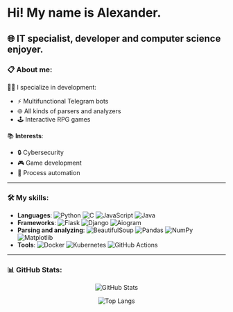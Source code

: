 # Hi! My name is Alexander.

## 🌐 IT specialist, developer and computer science enjoyer.

### 📋 About me:
👨‍💻 I specialize in development:
- ⚡ Multifunctional Telegram bots
- 🌐 All kinds of parsers and analyzers
- 🕹️ Interactive RPG games

📚 **Interests**:
- 🔒 Cybersecurity
- 🎮 Game development
- 🚀 Process automation

---

### 🛠️ My skills:
- **Languages**:
  ![Python](https://img.shields.io/badge/-Python-3776AB?style=flat&logo=python&logoColor=white)
  ![C](https://img.shields.io/badge/-C-A8B9CC?style=flat&logo=c&logoColor=white)
  ![JavaScript](https://img.shields.io/badge/-JavaScript-F7DF1E?style=flat&logo=javascript&logoColor=black)
  ![Java](https://img.shields.io/badge/Java-ED8B00?style=for-the-badge&logo=openjdk&logoColor=white)
- **Frameworks**:
  ![Flask](https://img.shields.io/badge/-Flask-000000?style=flat&logo=flask&logoColor=white)
  ![Django](https://img.shields.io/badge/-Django-092E20?style=flat&logo=django&logoColor=white)
  ![Aiogram](https://img.shields.io/badge/-aiogram-2C2F3A?style=flat&logo=telegram&logoColor=white)
- **Parsing and analyzing**:
  ![BeautifulSoup](https://img.shields.io/badge/-BeautifulSoup-4B8BBE?style=flat&logo=python&logoColor=white)
  ![Pandas](https://img.shields.io/badge/-Pandas-150458?style=flat&logo=pandas&logoColor=white)
  ![NumPy](https://img.shields.io/badge/-NumPy-013243?style=flat&logo=numpy&logoColor=white)
  ![Matplotlib](https://img.shields.io/badge/-Matplotlib-11557C?style=flat&logo=python&logoColor=white)
- **Tools**:
  ![Docker](https://img.shields.io/badge/-Docker-2496ED?style=flat&logo=docker&logoColor=white)
  ![Kubernetes](https://img.shields.io/badge/-Kubernetes-326CE5?style=flat&logo=kubernetes&logoColor=white)
  ![GitHub Actions](https://img.shields.io/badge/-GitHub_Actions-2088FF?style=flat&logo=github-actions&logoColor=white)

---

### 📊 GitHub Stats:
<div align="center">
  
  ![GitHub Stats](https://github-readme-stats.vercel.app/api?username=Godov-gr&show_icons=true&theme=tokyonight&count_private=true&hide_title=true)

  ![Top Langs](https://github-readme-stats.vercel.app/api/top-langs/?username=Godov-gr&layout=compact&theme=tokyonight)

</div>

